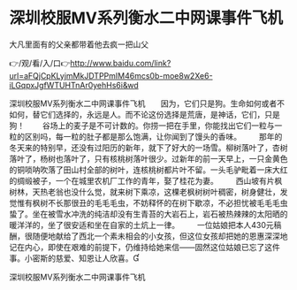 # 深圳校服MV系列衡水二中网课事件飞机
大凡里面有的父亲都带着他去疯一把山父

👉/观/看/入/口👉http://www.baidu.com/link?url=aFQjCpKLyjmMkJDTPPmIM46mcs0b-moe8w2Xe6-iLGqpxJgfWTUHTnAr0yehHs6i&wd

深圳校服MV系列衡水二中网课事件飞机　　因为，它们只是狗。生命如何或者不如何，替它们选择的，永远是人。而不论这份选择是荒唐，是神话，它们，只是狗！
　　谷场上的麦子是不可计数的。你捞一把在手里，你能找出它们一粒与一粒的区别吗，每一粒的肚子都是那么饱满，让你闻到了馒头的香味。
　　那年的冬天来的特别早，还没有过阳历的新年，就下了好大的一场雪。柳树落叶了，杏树落叶了，杨树也落叶了，只有核桃树落叶很少。过新年的前一天早上，一只金黄色的铜唢呐吹落了田山村全部的树叶，连核桃树都片叶不留。一头毛驴毗着一床大红的绸缎被子，一个在城里农机厂工作的青年，娶了桂花为妻。
　　西山坡有片枫树林，天热老翁也没什么觉，就来树下乘凉，这棵老枫树树叶稠密，树身健壮，发觉惟有枫树不长那很丑的毛毛毛虫，不妨释怀的在树下歇凉，不必担忧被毛毛毛虫蛰了。坐在被雪水冲洗的纯洁却没有生青苔的大岩石上，岩石被热辣辣的太阳晒的暖洋洋的，坐了很安适和坐在自家的土炕上一律。
　　一位姑娘把本人430元稿酬，很随便地献给了西北一个素未相会的小女孩，但这位女孩却把她的恩惠深深地记在内心，即使在艰难的前提下，仍维持给她来信——固然这位姑娘已忘了这件事。小密斯的慈爱、知恩让人欣喜。

深圳校服MV系列衡水二中网课事件飞机
